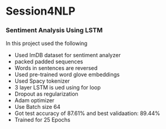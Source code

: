 # Session4NLP


### Sentiment Analysis Using LSTM

In this project used the following

- Used ImDB dataset for sentiment analyzer
- packed padded sequences
- Words in sentences are reversed
- Used pre-trained word glove embeddings
- Used Spacy tokenizer
 - 3 layer LSTM is ued using for loop
 - Dropout as regularization
 - Adam optimizer
 - Use Batch size 64
- Got test accuracy of 87.61% and best validaation: 89.44%
- Trained for 25 Epochs
